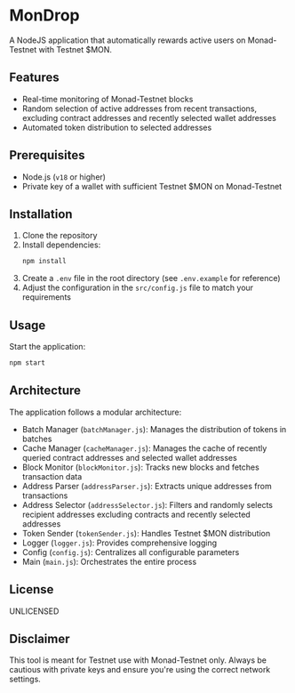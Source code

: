 # MonDrop

A NodeJS application that automatically rewards active users on Monad-Testnet with Testnet $MON.

## Features

- Real-time monitoring of Monad-Testnet blocks
- Random selection of active addresses from recent transactions, excluding contract addresses and recently selected wallet addresses
- Automated token distribution to selected addresses

## Prerequisites

- Node.js (`v18` or higher)
- Private key of a wallet with sufficient Testnet $MON on Monad-Testnet

## Installation

1. Clone the repository
2. Install dependencies:
   ```bash
   npm install
   ```
3. Create a `.env` file in the root directory (see `.env.example` for reference)
4. Adjust the configuration in the `src/config.js` file to match your requirements

## Usage

Start the application:

```bash
npm start
```

## Architecture

The application follows a modular architecture:

- Batch Manager (`batchManager.js`): Manages the distribution of tokens in batches
- Cache Manager (`cacheManager.js`): Manages the cache of recently queried contract addresses and selected wallet addresses
- Block Monitor (`blockMonitor.js`): Tracks new blocks and fetches transaction data
- Address Parser (`addressParser.js`): Extracts unique addresses from transactions
- Address Selector (`addressSelector.js`): Filters and randomly selects recipient addresses excluding contracts and recently selected addresses
- Token Sender (`tokenSender.js`): Handles Testnet $MON distribution
- Logger (`logger.js`): Provides comprehensive logging
- Config (`config.js`): Centralizes all configurable parameters
- Main (`main.js`): Orchestrates the entire process

## License

UNLICENSED

## Disclaimer

This tool is meant for Testnet use with Monad-Testnet only. Always be cautious with private keys and ensure you're using the correct network settings.
